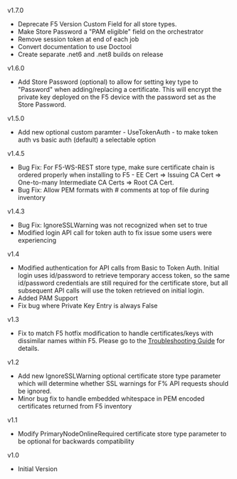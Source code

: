 v1.7.0 
- Deprecate F5 Version Custom Field for all store types.
- Make Store Password a "PAM eligible" field on the orchestrator
- Remove session token at end of each job
- Convert documentation to use Doctool
- Create separate .net6 and .net8 builds on release

v1.6.0
- Add Store Password (optional) to allow for setting key type to "Password" when adding/replacing a certificate.  This will encrypt the private key deployed on the F5 device with the password set as the Store Password.

v1.5.0
- Add new optional custom paramter - UseTokenAuth - to make token auth vs basic auth (default) a selectable option

v1.4.5
- Bug Fix: For F5-WS-REST store type, make sure certificate chain is ordered properly when installing to F5 - EE Cert => Issuing CA Cert => One-to-many Intermediate CA Certs => Root CA Cert.
- Bug Fix: Allow PEM formats with # comments at top of file during inventory

v1.4.3
- Bug Fix: IgnoreSSLWarning was not recognized when set to true
- Modified login API call for token auth to fix issue some users were experiencing

v1.4
- Modified authentication for API calls from Basic to Token Auth.  Initial login uses id/password to retrieve temporary access token, so the same id/password credentials are still required for the certificate store, but all subsequent API calls will use the token retrieved on initial login.
- Added PAM Support
- Fix bug where Private Key Entry is always False

v1.3
- Fix to match F5 hotfix modification to handle certificates/keys with dissimilar names within F5.  Please go to the [Troubleshooting Guide](Troubleshooting.md#certificate-renewal-error) for details.

v1.2
- Add new IgnoreSSLWarning optional certificate store type parameter which will determine whether SSL warnings for F% API requests should be ignored.
- Minor bug fix to handle embedded whitespace in PEM encoded certificates returned from F5 inventory

v1.1
- Modify PrimaryNodeOnlineRequired certificate store type parameter to be optional for backwards compatibility

v1.0  
- Initial Version

